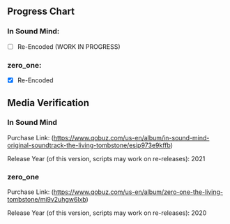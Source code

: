 ## Progress Chart

### In Sound Mind:

   - [ ] Re-Encoded (WORK IN PROGRESS)

### zero_one:

   - [X] Re-Encoded

## Media Verification 

### In Sound Mind

Purchase Link: (https://www.qobuz.com/us-en/album/in-sound-mind-original-soundtrack-the-living-tombstone/esip973e9kffb)

Release Year (of this version, scripts may work on re-releases): 2021

### zero_one

Purchase Link: (https://www.qobuz.com/us-en/album/zero-one-the-living-tombstone/mi9v2uhgw6lxb)

Release Year (of this version, scripts may work on re-releases): 2020